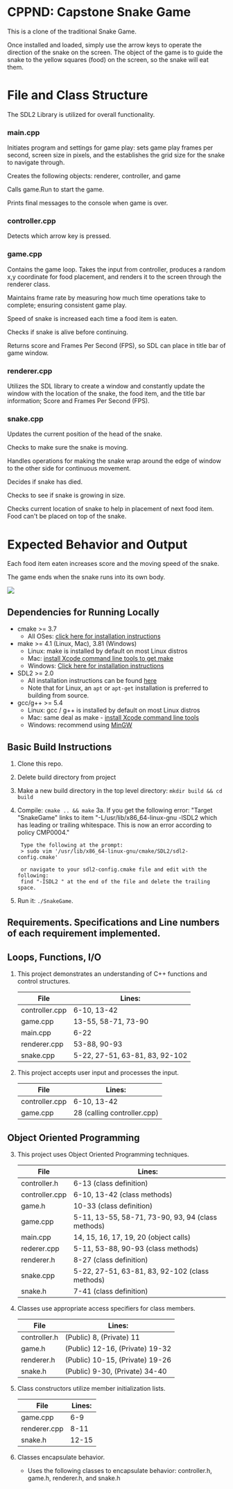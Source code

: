 # CPPND: Capstone Snake Game
This is a clone of the traditional Snake Game.  

Once installed and loaded, simply use the arrow keys to operate the direction of the snake on the screen.  The object of the game is to guide the snake to the yellow squares (food) on the screen, so the snake will eat them.  

# File and Class Structure 
The SDL2 Library is utilized for overall functionality.

### main.cpp 
Initiates program and settings for game play:  sets game play frames per second, screen size in pixels, and the establishes the grid size for the snake to navigate through.

Creates the following objects: renderer, controller, and game

Calls game.Run to start the game.

Prints final messages to the console when game is over.

### controller.cpp 
Detects which arrow key is pressed.

### game.cpp
Contains the game loop.  Takes the input from controller, produces a random x,y coordinate for food placement, and renders it to the screen through the renderer class.

Maintains frame rate by measuring how much time operations take to complete; ensuring consistent game play.

Speed of snake is increased each time a food item is eaten.

Checks if snake is alive before continuing.

Returns score and Frames Per Second (FPS), so SDL can place in title bar of game window.

### renderer.cpp
Utilizes the SDL library to create a window and constantly update the window with the location of the snake, the food item, and the title bar information; Score and Frames Per Second (FPS).

### snake.cpp
Updates the current position of the head of the snake.

Checks to make sure the snake is moving.

Handles operations for making the snake wrap around the edge of window to the other side for continuous movement.

Decides if snake has died.

Checks to see if snake is growing in size.

Checks current location of snake to help in placement of next food item.  Food can't be placed on top of the snake.

# Expected Behavior and Output
Each food item eaten increases score and the moving speed of the snake.  

The game ends when the snake runs into its own body.

<img src="snake_game.gif"/>

## Dependencies for Running Locally
* cmake >= 3.7
  * All OSes: [click here for installation instructions](https://cmake.org/install/)
* make >= 4.1 (Linux, Mac), 3.81 (Windows)
  * Linux: make is installed by default on most Linux distros
  * Mac: [install Xcode command line tools to get make](https://developer.apple.com/xcode/features/)
  * Windows: [Click here for installation instructions](http://gnuwin32.sourceforge.net/packages/make.htm)
* SDL2 >= 2.0
  * All installation instructions can be found [here](https://wiki.libsdl.org/Installation)
  * Note that for Linux, an `apt` or `apt-get` installation is preferred to building from source.
* gcc/g++ >= 5.4
  * Linux: gcc / g++ is installed by default on most Linux distros
  * Mac: same deal as make - [install Xcode command line tools](https://developer.apple.com/xcode/features/)
  * Windows: recommend using [MinGW](http://www.mingw.org/)

## Basic Build Instructions

1. Clone this repo.
1. Delete build directory from project
2. Make a new build directory in the top level directory: `mkdir build && cd build`
3. Compile: `cmake .. && make`
    3a. If you get the following error:
        "Target "SnakeGame" links to item "-L/usr/lib/x86_64-linux-gnu -lSDL2 which has leading or trailing whitespace.  This is now an error according to policy CMP0004."

        Type the following at the prompt:
        > sudo vim '/usr/lib/x86_64-linux-gnu/cmake/SDL2/sdl2-config.cmake'

        or navigate to your sdl2-config.cmake file and edit with the following:
        find "-ISDL2 " at the end of the file and delete the trailing space.
4. Run it: `./SnakeGame`.

## Requirements.  Specifications and Line numbers of each requirement implemented.

##      Loops, Functions, I/O
1. This project demonstrates an understanding of C++ functions and control structures.
    
    File | Lines:
    ---- | ------------
    controller.cpp | 6-10, 13-42
    game.cpp       | 13-55, 58-71, 73-90 
    main.cpp       | 6-22
    renderer.cpp   | 53-88, 90-93
    snake.cpp      | 5-22, 27-51, 63-81, 83, 92-102 
    
2. This project accepts user input and processes the input.

    File | Lines:
    ---- | ------------
    controller.cpp |  6-10, 13-42
    game.cpp       |  28 (calling controller.cpp) 

##      Object Oriented Programming
3. This project uses Object Oriented Programming techniques.

    File | Lines:
    ---- | ------------
    controller.h   |  6-13 (class definition)
    controller.cpp |  6-10, 13-42 (class methods)
    game.h         |  10-33 (class definition)
    game.cpp       |  5-11, 13-55, 58-71, 73-90, 93, 94 (class methods)
    main.cpp       |  14, 15, 16, 17, 19, 20 (object calls) 
    rederer.cpp    |  5-11, 53-88, 90-93 (class methods)
    renderer.h     |  8-27 (class definition)
    snake.cpp      |  5-22, 27-51, 63-81, 83, 92-102 (class methods)
    snake.h        |  7-41 (class definition)

4. Classes use appropriate access specifiers for class members.

    File | Lines:
    ---- | ------------
    controller.h   |  (Public) 8, (Private) 11
    game.h         |  (Public) 12-16, (Private) 19-32
    renderer.h     |  (Public) 10-15, (Private) 19-26
    snake.h        |  (Public) 9-30, (Private) 34-40

5. Class constructors utilize member initialization lists.

    File | Lines:
    ---- | ------------
    game.cpp       |  6-9
    renderer.cpp   |  8-11
    snake.h        |  12-15

6. Classes encapsulate behavior.
    * Uses the following classes to encapsulate behavior: controller.h, game.h, renderer.h, and snake.h